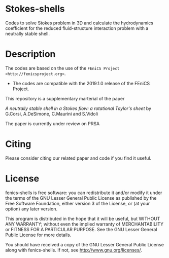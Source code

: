 Stokes-shells
=============

Codes to solve Stokes  problem in 3D and calculate the hydrodynamics coefficient for the reduced fluid-structure
interaction problem with a neutrally stable shell.

Description
===========

The codes are based on the use of the `FEniCS
Project <http://fenicsproject.org>`.

* The codes are compatible with the 2019.1.0 release of the FEniCS Project.

This repository is a supplementary marterial of the paper

*A neutrally stable shell in a Stokes flow: a rotational Taylor's sheet*
by G.Corsi, A.DeSimone, C.Maurini and S.Vidoli

The paper is currently under review on PRSA

Citing
======

Please consider citing our related paper and code if you find it useful.

License
=======

fenics-shells is free software: you can redistribute it and/or
modify it under the terms of the GNU Lesser General Public License as published
by the Free Software Foundation, either version 3 of the License, or (at your
option) any later version.

This program is distributed in the hope that it will be useful, but WITHOUT ANY
WARRANTY; without even the implied warranty of MERCHANTABILITY or FITNESS FOR A
PARTICULAR PURPOSE.  See the GNU Lesser General Public License for more
details.

You should have received a copy of the GNU Lesser General Public License along
with fenics-shells.  If not, see http://www.gnu.org/licenses/.

